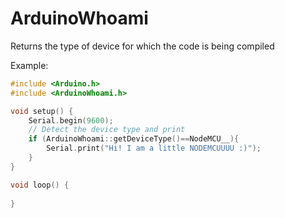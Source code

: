 # ArduinoWhoami
Returns the type of device for which the code is being compiled

Example: 
```c++
#include <Arduino.h>
#include <ArduinoWhoami.h>

void setup() {
    Serial.begin(9600);    
    // Detect the device type and print
    if (ArduinoWhoami::getDeviceType()==NodeMCU__){
        Serial.print("Hi! I am a little NODEMCUUUU :)");
    }    
}

void loop() {
    
}
```
